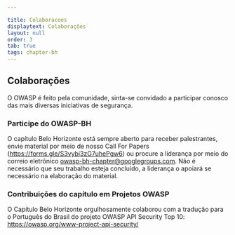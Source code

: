 ```yaml
---

title: Colaboracoes
displaytext: Colaborações
layout: null
order: 3
tab: true
tags: chapter-bh
---
```


## Colaborações

O OWASP é feito pela comunidade, sinta-se convidado a participar conosco das mais diversas iniciativas de segurança.

### Participe do OWASP-BH

O capítulo Belo Horizonte está sempre aberto para receber palestrantes, envie material por meio de nosso Call For Papers (<https://forms.gle/S3vybj3zG7uhePgw6>) ou procure a liderança por meio do correio eletrônico <owasp-bh-chapter@googlegroups.com>. Não é necessário que seu trabalho esteja concluído, a liderança o apoiará se necessário na elaboração do material.

### Contribuições do capítulo em Projetos OWASP

O Capítulo Belo Horizonte orgulhosamente colaborou com a tradução para o Português do Brasil do projeto OWASP API Security Top 10: <https://owasp.org/www-project-api-security/>
